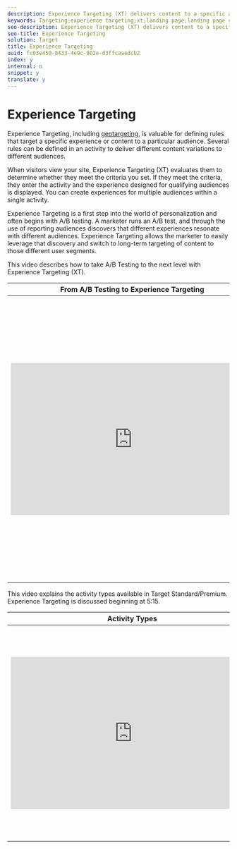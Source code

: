 ```yaml
---
description: Experience Targeting (XT) delivers content to a specific audience based on a set of marketer-defined rules and criteria.
keywords: Targeting;experience targeting;xt;landing page;landing page campaign
seo-description: Experience Targeting (XT) delivers content to a specific audience based on a set of marketer-defined rules and criteria.
seo-title: Experience Targeting
solution: Target
title: Experience Targeting
uuid: fc03e450-8433-4e9c-902e-d3ffcaaedcb2
index: y
internal: n
snippet: y
translate: y
---
```


# Experience Targeting

Experience Targeting, including [ geotargeting](../c_target/c_audiences/c_target_rules/c_geo.md#concept_5B4D99DE685348FB877929EE0F942670), is valuable for defining rules that target a specific experience or content to a particular audience. Several rules can be defined in an activity to deliver different content variations to different audiences. 

When visitors view your site, Experience Targeting (XT) evaluates them to determine whether they meet the criteria you set. If they meet the criteria, they enter the activity and the experience designed for qualifying audiences is displayed. You can create experiences for multiple audiences within a single activity. 

Experience Targeting is a first step into the world of personalization and often begins with A/B testing. A marketer runs an A/B test, and through the use of reporting audiences discovers that different experiences resonate with different audiences. Experience Targeting allows the marketer to easily leverage that discovery and switch to long-term targeting of content to those different user segments. 

This video describes how to take A/B Testing to the next level with Experience Targeting (XT). 



<table id="table_DEB8453089604CF3BD8E453D1F5736BF"> 
 <thead> 
  <tr> 
   <th class="entry" colspan="2"> From A/B Testing to Experience Targeting </th> 
   <th colname="col3" class="entry"> 3:42 </th> 
  </tr>
 </thead>
 <tbody> 
  <tr> 
   <td colspan="2"> <p> 
     <div width="550" class="video-iframe"> 
      <iframe src="https://video.tv.adobe.com/v/22418/" frameborder="0" webkitallowfullscreen="true" mozallowfullscreen="true" oallowfullscreen="true" msallowfullscreen="true" allowfullscreen="allowfullscreen" scrolling="no" width="550" height="345">https://video.tv.adobe.com/v/22418/</iframe>
     </div> </p> </td> 
   <td colname="col3"> <p> 
     <ul id="ul_72C25483673E4C548321D2C745EAA863"> 
      <li id="li_EE5A171DE59849DBB7F5EC95F7ECD930"> <p>Describe the three-step guided workflow to configure an XT activity </p> </li> 
      <li id="li_C58E58D017D84692B4F1C8381062841C"> <p>Describe how to deliver location-specific content to audiences located in different geographic areas </p> </li> 
      <li id="li_0F695A8C169F41EFA2533DE87BE9D662"> <p>Describe how to reorder experiences to ensure that the right content is delivered to the right audience </p> </li> 
     </ul> </p> </td> 
  </tr> 
 </tbody> 
</table>

This video explains the activity types available in Target Standard/Premium. Experience Targeting is discussed beginning at 5:15. 



<table id="table_C56F4BE9B867463380013C584D97DAD2"> 
 <thead> 
  <tr> 
   <th class="entry" colspan="2"> Activity Types </th> 
   <th colname="col3" class="entry"> 9:03 </th> 
  </tr>
 </thead>
 <tbody> 
  <tr> 
   <td colspan="2"> <p> 
     <div width="550" class="video-iframe"> 
      <iframe src="https://www.youtube.com/embed/vtHg1pPFJp8/" frameborder="0" webkitallowfullscreen="true" mozallowfullscreen="true" oallowfullscreen="true" msallowfullscreen="true" allowfullscreen="allowfullscreen" scrolling="no" width="550" height="345">https://www.youtube.com/embed/vtHg1pPFJp8/</iframe>
     </div> </p> </td> 
   <td colname="col3"> <p> 
     <ul id="ul_B17C3EFA4B664415AE0159E418FF45C4"> 
      <li id="li_916224D2105348BE93D60015B2F43D4F"> <p>Describe the types of activities included in Adobe Target </p> </li> 
      <li id="li_0FED234A3A054DEAB62C4F58BAB47F7F"> <p>Select the appropriate activity type to achieve your goals </p> </li> 
      <li id="li_6C4D1871E45D40118D7D9D4DF81547B5"> <p>Describe the three-step guided workflow that applies to all activity types </p> </li> 
     </ul> </p> </td> 
  </tr> 
 </tbody> 
</table>

